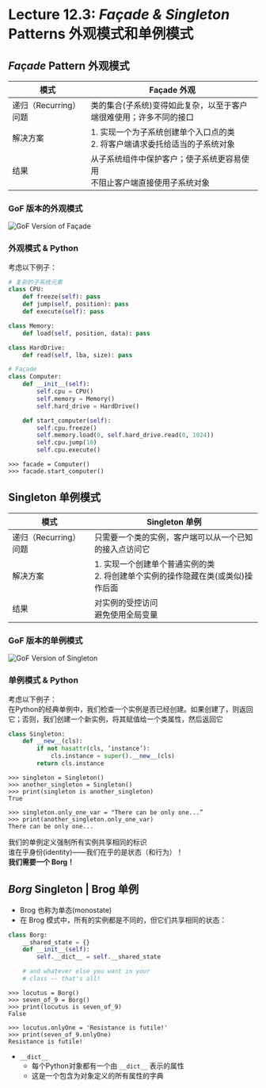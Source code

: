 # Lecture 12.3: *Façade & Singleton* Patterns 外观模式和单例模式  

## *Façade* Pattern 外观模式  
| 模式 | Façade 外观 |
| --- | --- |
| 递归（Recurring）问题 | 类的集合(子系统)变得如此复杂，以至于客户端很难使用；许多不同的接口 |
| 解决方案 | 1. 实现一个为子系统创建单个入口点的类<br>2. 将客户端请求委托给适当的子系统对象 |
| 结果 | 从子系统组件中保护客户；使子系统更容易使用<br>不阻止客户端直接使用子系统对象 |

### GoF 版本的外观模式  
![GoF Version of Façade](https://user-images.githubusercontent.com/57821066/237032865-e25a257f-d282-4555-82da-25c3332f58e1.png)  

### 外观模式 & Python  
考虑以下例子：
```Python
# 复杂的子系统元素
class CPU:
    def freeze(self): pass
    def jump(self, position): pass
    def execute(self): pass

class Memory:
    def load(self, position, data): pass

class HardDrive:
    def read(self, lba, size): pass
```
```Python
# Façade
class Computer:
    def __init__(self):
        self.cpu = CPU()
        self.memory = Memory()
        self.hard_drive = HardDrive()

    def start_computer(self):
        self.cpu.freeze()
        self.memory.load(0, self.hard_drive.read(0, 1024))
        self.cpu.jump(10)
        self.cpu.execute()
```
```
>>> facade = Computer()
>>> facade.start_computer()
```

## Singleton 单例模式  
| 模式 | Singleton 单例 |
| --- | --- |
| 递归（Recurring）问题 | 只需要一个类的实例，客户端可以从一个已知的接入点访问它 |
| 解决方案 | 1. 实现一个创建单个普通实例的类<br>2. 将创建单个实例的操作隐藏在类(或类似)操作后面 |
| 结果 | 对实例的受控访问<br>避免使用全局变量 |

### GoF 版本的单例模式  
![GoF Version of Singleton](https://user-images.githubusercontent.com/57821066/237036461-ade65274-a952-4512-a780-fe9665859e7b.png")  

### 单例模式 & Python  
考虑以下例子：  
在Python的经典单例中，我们检查一个实例是否已经创建。如果创建了，则返回它；否则，我们创建一个新实例，将其赋值给一个类属性，然后返回它  
```Python
class Singleton: 
    def __new__(cls): 
        if not hasattr(cls, ‘instance’): 
            cls.instance = super().__new__(cls) 
        return cls.instance
```
```
>>> singleton = Singleton()
>>> another_singleton = Singleton()
>>> print(singleton is another_singleton)
True

>>> singleton.only_one_var = "There can be only one...”
>>> print(another_singleton.only_one_var)
There can be only one...
```
我们的单例定义强制所有实例共享相同的标识  
谁在乎身份(identity)——我们在乎的是状态（和行为）！  
**我们需要一个 Borg！**

## *Borg* Singleton | Brog 单例  
- Brog 也称为单态(monostate)  
- 在 Brog 模式中，所有的实例都是不同的，但它们共享相同的状态：  

```Python
class Borg:
    __shared_state = {} 
    def __init__(self): 
        self.__dict__ = self.__shared_state

    # and whatever else you want in your
    # class -- that's all!
```
```
>>> locutus = Borg()
>>> seven_of_9 = Borg()
>>> print(locutus is seven_of_9)
False

>>> locutus.onlyOne = 'Resistance is futile!'
>>> print(seven_of_9.onlyOne)
Resistance is futile!
```
- `__dict__`
    - 每个Python对象都有一个由 `__dict__` 表示的属性
    - 这是一个包含为对象定义的所有属性的字典